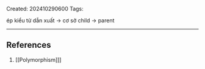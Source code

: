 Created: 202410290600
Tags: 

ép kiểu từ dẫn xuất -> cơ sở 
child -> parent



-----
## References
1. [[Polymorphism]]]
